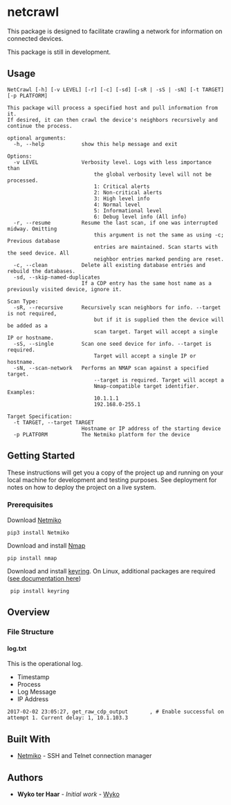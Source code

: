 # netcrawl

This package is designed to facilitate crawling a network for information on connected devices.

This package is still in development.

## Usage

```
NetCrawl [-h] [-v LEVEL] [-r] [-c] [-sd] [-sR | -sS | -sN] [-t TARGET] [-p PLATFORM]

This package will process a specified host and pull information from it. 
If desired, it can then crawl the device's neighbors recursively and continue the process.

optional arguments:
  -h, --help            show this help message and exit

Options:
  -v LEVEL              Verbosity level. Logs with less importance than
                            the global verbosity level will not be processed.
                            1: Critical alerts
                            2: Non-critical alerts
                            3: High level info
                            4: Normal level
                            5: Informational level
                            6: Debug level info (All info)
  -r, --resume          Resume the last scan, if one was interrupted midway. Omitting
                            this argument is not the same as using -c; Previous database
                            entries are maintained. Scan starts with the seed device. All
                            neighbor entries marked pending are reset.
  -c, --clean           Delete all existing database entries and rebuild the databases.
  -sd, --skip-named-duplicates
                        If a CDP entry has the same host name as a previously visited device, ignore it.

Scan Type:
  -sR, --recursive      Recursively scan neighbors for info. --target is not required,
                            but if it is supplied then the device will be added as a
                            scan target. Target will accept a single IP or hostname.
  -sS, --single         Scan one seed device for info. --target is required.
                            Target will accept a single IP or hostname.
  -sN, --scan-network   Performs an NMAP scan against a specified target.
                            --target is required. Target will accept a
                            Nmap-compatible target identifier. Examples:
                            10.1.1.1
                            192.168.0-255.1

Target Specification:
  -t TARGET, --target TARGET
                        Hostname or IP address of the starting device
  -p PLATFORM           The Netmiko platform for the device
```

## Getting Started

These instructions will get you a copy of the project up and running on your local machine for development and testing purposes. See deployment for notes on how to deploy the project on a live system.

### Prerequisites

Download [Netmiko](https://github.com/ktbyers/netmiko)

```pip3 install Netmiko```

Download and install [Nmap](https://nmap.org)

```pip install nmap```

Download and install [keyring](https://pypi.python.org/pypi/keyring). On Linux, additional packages are required ([see documentation here](https://github.com/mitya57/secretstorage))

``` pip install keyring```

## Overview


### File Structure

#### log.txt

This is the operational log.
* Timestamp
* Process
* Log Message
* IP Address

```
2017-02-02 23:05:27, get_raw_cdp_output       , # Enable successful on attempt 1. Current delay: 1, 10.1.103.3
```


## Built With

* [Netmiko](https://github.com/ktbyers/netmiko) - SSH and Telnet connection manager

## Authors

* **Wyko ter Haar** - *Initial work* - [Wyko](https://github.com/Wyko)
